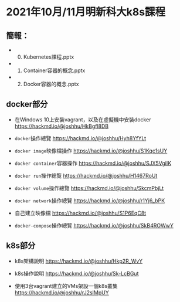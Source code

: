 # 2021年10月/11月明新科大k8s課程

## 簡報：

* 0. Kubernetes課程.pptx
* 1. Container容器的概念.pptx
* 2. Docker容器的概念.pptx

## docker部分

* 在Windows 10上安裝vagrant，以及在虛擬機中安裝docker
https://hackmd.io/@joshhu/HkBgfl8DB

* `docker`操作總覽
https://hackmd.io/@joshhu/Hyh8YfYLt

* `docker image`映像檔操作
https://hackmd.io/@joshhu/S1Kqc1sUY

* `docker container`容器操作
https://hackmd.io/@joshhu/SJX5VgiIK

* `docker run`操作總覽
https://hackmd.io/@joshhu/H1467RoUt

* `docker volume`操作總覽
https://hackmd.io/@joshhu/SkcmPbjLt

* `docker network`操作總覽
https://hackmd.io/@joshhu/r1Yj6_bPK

* 自己建立映像檔
https://hackmd.io/@joshhu/S1P6EqC8t

* `docker-compose`操作總覽
https://hackmd.io/@joshhu/SkB4ROWwY

## k8s部分

* k8s架構說明
https://hackmd.io/@joshhu/Hkp2R_WvY

* k8s操作說明
https://hackmd.io/@joshhu/Sk-LcBGut

* 使用3台vagrant建立的VMs架設一個k8s叢集
https://hackmd.io/@joshhu/rJ2sIMpUY
